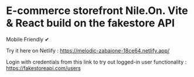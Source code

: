 # E-commerce storefront Nile.On. Vite & React build on the fakestore API

Mobile Friendly ✔

Try it here on Netlify : https://melodic-zabaione-18ce64.netlify.app/

Login with credentials from this link to try out logged-in user functionality : https://fakestoreapi.com/users
